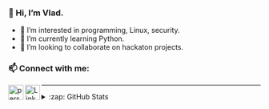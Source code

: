 ### 👋 Hi, I’m Vlad.
- 👀 I’m interested in programming, Linux, security.
- 🌱 I’m currently learning Python.
- 💞️ I’m looking to collaborate on hackaton projects.

### 📫 Connect with me:

[<img align="left" alt="personal website" width="30px" src="https://shefesh.com/assets/images/icons/internet.png" />][website]
[<img align="left" alt="LinkedIn" width="30px" src="https://shefesh.com/assets/images/icons/linkedin.png" />][linkedin]

---

<details>
  <summary>:zap: GitHub Stats</summary>

  <img align="left" alt="vladcranga's GitHub Stats" src="https://github-readme-stats.codestackr.vercel.app/api?username=vladcranga&show_icons=true&hide_border=true" />

</details>


[website]: https://vladcranga.github.io
[linkedin]: https://www.linkedin.com/in/vlad-m-cranga-022775210/

<!---
vladcranga/vladcranga is a ✨ special ✨ repository because its `README.md` (this file) appears on your GitHub profile.
You can click the Preview link to take a look at your changes.
--->
